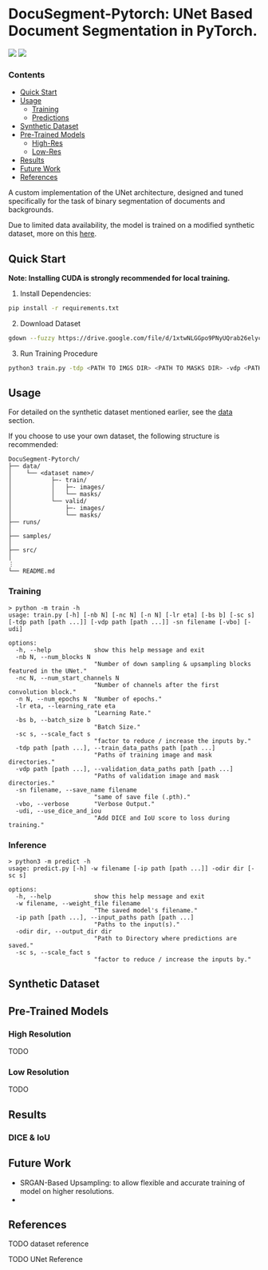 # DocuSegment-Pytorch: UNet Based Document Segmentation in PyTorch. 

<a href="https://pytorch.org/"><img src="https://img.shields.io/badge/PyTorch-v2.0.1+-red.svg?logo=PyTorch&style=for-the-badge" /></a>
<a href="https://www.python.org/"><img src="https://img.shields.io/badge/python-v3.11+-blue.svg?logo=python&style=for-the-badge" /></a>

### **Contents**
- [Quick Start](#quick-start)
- [Usage](#usage)
    - [Training](#training)
    - [Predictions](#predictions)
- [Synthetic Dataset](#synthetic-dataset)
- [Pre-Trained Models](#pre-trained-models)
    - [High-Res](#high-resolution)
    - [Low-Res](#low-resolution)
- [Results](#results)
- [Future Work](#future-work)
- [References](#references)

A custom implementation of the UNet architecture, designed and tuned specifically for the task of binary segmentation of documents and backgrounds.

Due to limited data availability, the model is trained on a modified synthetic dataset, more on this [here](#data). 

## **Quick Start**

**Note: Installing CUDA is strongly recommended for local training.**

1. Install Dependencies: 
```bash
pip install -r requirements.txt
```
2. Download Dataset 
```bash
gdown --fuzzy https://drive.google.com/file/d/1xtwNLGGpo9PNyUQrab26elyc10Hvkcgk/view?usp=sharing 
```
3. Run Training Procedure
```bash 
python3 train.py -tdp <PATH TO IMGS DIR> <PATH TO MASKS DIR> -vdp <PATH TO IMGS DIR> <PATH TO MASKS DIR> -sn <.pth filename> 
```

## **Usage**

For detailed on the synthetic dataset mentioned earlier, see the [data](#data) section.

If you choose to use your own dataset, the following structure is recommended: 
```
DocuSegment-Pytorch/
├── data/
│    └── <dataset name>/
│           ├─- train/
│           │   ├─- images/
│           │   └── masks/
│           └── valid/
│               ├─- images/
│               └── masks/
├── runs/
│  
├── samples/ 
│  
├── src/
│
⋮
└── README.md
```

### **Training**

```console
> python -m train -h 
usage: train.py [-h] [-nb N] [-nc N] [-n N] [-lr eta] [-bs b] [-sc s] [-tdp path [path ...]] [-vdp path [path ...]] -sn filename [-vbo] [-udi]

options:
  -h, --help            show this help message and exit
  -nb N, --num_blocks N
                        "Number of down sampling & upsampling blocks featured in the UNet."
  -nc N, --num_start_channels N
                        "Number of channels after the first convolution block."
  -n N, --num_epochs N  "Number of epochs."
  -lr eta, --learning_rate eta
                        "Learning Rate."
  -bs b, --batch_size b
                        "Batch Size."
  -sc s, --scale_fact s
                        "factor to reduce / increase the inputs by."
  -tdp path [path ...], --train_data_paths path [path ...]
                        "Paths of training image and mask directories."
  -vdp path [path ...], --validation_data_paths path [path ...]
                        "Paths of validation image and mask directories."
  -sn filename, --save_name filename
                        "same of save file (.pth)."
  -vbo, --verbose       "Verbose Output."
  -udi, --use_dice_and_iou
                        "Add DICE and IoU score to loss during training."
```


### **Inference**
```console
> python3 -m predict -h
usage: predict.py [-h] -w filename [-ip path [path ...]] -odir dir [-sc s]

options:
  -h, --help            show this help message and exit
  -w filename, --weight_file filename
                        "The saved model's filename."
  -ip path [path ...], --input_paths path [path ...]
                        "Paths to the input(s)."
  -odir dir, --output_dir dir
                        "Path to Directory where predictions are saved."
  -sc s, --scale_fact s
                        "factor to reduce / increase the inputs by."
```



## **Synthetic Dataset**




## **Pre-Trained Models** 

### **High Resolution**

TODO

### **Low Resolution** 

TODO




## **Results**

### **DICE & IoU**

### 


## **Future Work**

- SRGAN-Based Upsampling: to allow flexible and accurate training of model on higher resolutions. 
- 


## **References**

TODO dataset reference 

TODO UNet Reference 